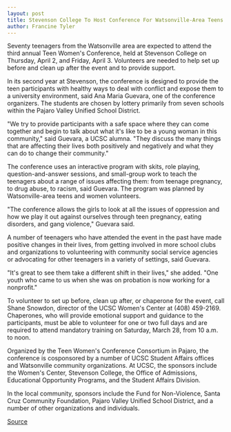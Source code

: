 ```yaml
---
layout: post
title: Stevenson College To Host Conference For Watsonville-Area Teens
author: Francine Tyler
---
```


Seventy teenagers from the Watsonville area are expected to attend the third annual Teen Women's Conference, held at Stevenson College on Thursday, April 2, and Friday, April 3. Volunteers are needed to help set up before and clean up after the event and to provide support.

In its second year at Stevenson, the conference is designed to provide the teen participants with healthy ways to deal with conflict and expose them to a university environment, said Ana Maria Guevara, one of the conference organizers. The students are chosen by lottery primarily from seven schools within the Pajaro Valley Unified School District.

"We try to provide participants with a safe space where they can come together and begin to talk about what it's like to be a young woman in this community," said Guevara, a UCSC alumna. "They discuss the many things that are affecting their lives both positively and negatively and what they can do to change their community."

The conference uses an interactive program with skits, role playing, question-and-answer sessions, and small-group work to teach the teenagers about a range of issues affecting them: from teenage pregnancy, to drug abuse, to racism, said Guevara. The program was planned by Watsonville-area teens and women volunteers.

"The conference allows the girls to look at all the issues of oppression and how we play it out against ourselves through teen pregnancy, eating disorders, and gang violence," Guevara said.

A number of teenagers who have attended the event in the past have made positive changes in their lives, from getting involved in more school clubs and organizations to volunteering with community social service agencies or advocating for other teenagers in a variety of settings, said Guevara.

"It's great to see them take a different shift in their lives," she added. "One youth who came to us when she was on probation is now working for a nonprofit."

To volunteer to set up before, clean up after, or chaperone for the event, call Shane Snowdon, director of the UCSC Women's Center at (408) 459-2169. Chaperones, who will provide emotional support and guidance to the participants, must be able to volunteer for one or two full days and are required to attend mandatory training on Saturday, March 28, from 10 a.m. to noon.

Organized by the Teen Women's Conference Consortium in Pajaro, the conference is cosponsored by a number of UCSC Student Affairs offices and Watsonville community organizations. At UCSC, the sponsors include the Women's Center, Stevenson College, the Office of Admissions, Educational Opportunity Programs, and the Student Affairs Division.

In the local community, sponsors include the Fund for Non-Violence, Santa Cruz Community Foundation, Pajaro Valley Unified School District, and a number of other organizations and individuals.

[Source](http://www1.ucsc.edu/oncampus/currents/97-98/03-23/teen.htm "Permalink to Teen Women's Conference at Stevenson: 03-23-98")
